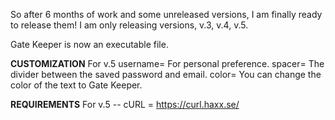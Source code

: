 So after 6 months of work and some unreleased versions, I am finally ready to release them! 
I am only releasing versions, v.3, v.4, v.5.

Gate Keeper is now an executable file. 

**CUSTOMIZATION** For v.5
username= For personal preference.
spacer= The divider between the saved password and email.
color= You can change the color of the text to Gate Keeper. 

**REQUIREMENTS** For v.5
-- cURL = https://curl.haxx.se/ 
